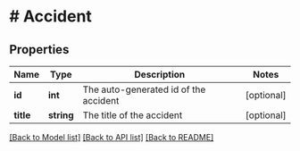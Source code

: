 # # Accident

## Properties

| Name      | Type       | Description                           | Notes      |
| --------- | ---------- | ------------------------------------- | ---------- |
| **id**    | **int**    | The auto-generated id of the accident | [optional] |
| **title** | **string** | The title of the accident             | [optional] |

[[Back to Model list]](../../README.md#models) [[Back to API list]](../../README.md#endpoints) [[Back to README]](../../README.md)
